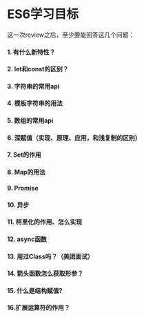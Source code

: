 # ES6学习目标
这一次review之后，至少要能回答这几个问题：
#### 1. 有什么新特性？
#### 2. let和const的区别？
#### 3. 字符串的常用api
#### 4. 模板字符串的用法
#### 5. 数组的常用api
#### 6. 深赋值（实现、原理、应用，和浅复制的区别）
#### 7. Set的作用
#### 8. Map的用法
#### 9. Promise
#### 10. 异步
#### 11. 柯里化的作用、怎么实现
#### 12. async函数
#### 13. 用过Class吗？（美团面试）
#### 14. 箭头函数怎么获取形参？
#### 15. 什么是结构赋值?
#### 16.扩展运算符的作用？
